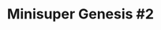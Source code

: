 ---
title: "Minisuper Genesis #2"
url: /ciudad-villa-paris-san-juan-opico/minisuper-genesis-2/
shop: Supermarkt
---